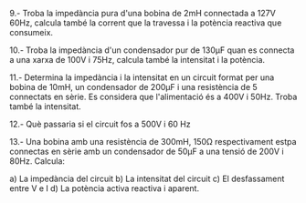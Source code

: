 9.- Troba la impedància pura d'una bobina de 2mH connectada a 127V 60Hz, calcula també la corrent que la travessa i la potència reactiva que consumeix.

10.- Troba la impedància d'un condensador pur de 130µF quan es connecta a una xarxa de 100V i 75Hz, calcula també la intensitat i la potència.

11.- Determina la impedància i la intensitat en un circuit format per una bobina de 10mH, un condensador de 200µF i una resistència de 5 connectats en sèrie. Es considera que l'alimentació és a 400V i 50Hz. Troba també la intensitat.

12.- Què passaria si el circuit fos a 500V i 60 Hz

13.- Una bobina amb una resistència de 300mH, 150Ω respectivament estpa connectas en sèrie amb un condensador de 50µF a una tensió de 200V i 80Hz. Calcula:

a) La impedància del circuit
b) La intensitat del circuit
c) El desfassament entre V e I
d) La potència activa reactiva i aparent.